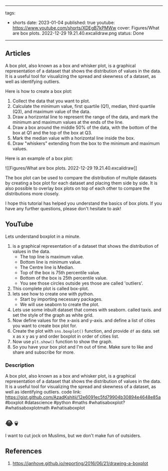 
---
tags:
  - shorts
date: 2023-01-04
published: true
youtube: https://www.youtube.com/shorts/XDEgB7kPMWw
cover: Figures/What are box plots. 2022-12-29 19.21.40.excalidraw.png
status: Done
---

## Articles
A box plot, also known as a box and whisker plot, is a graphical representation of a dataset that shows the distribution of values in the data. It is a useful tool for visualizing the spread and skewness of a dataset, as well as identifying outliers.

Here is how to create a box plot:

1.  Collect the data that you want to plot.
2.  Calculate the minimum value, first quartile (Q1), median, third quartile (Q3), and maximum value of the data.
3.  Draw a horizontal line to represent the range of the data, and mark the minimum and maximum values at the ends of the line.
4.  Draw a box around the middle 50% of the data, with the bottom of the box at Q1 and the top of the box at Q3.
5.  Mark the median value with a horizontal line inside the box.
6.  Draw "whiskers" extending from the box to the minimum and maximum values.

Here is an example of a box plot:

![[Figures/What are box plots. 2022-12-29 19.21.40.excalidraw]]

The box plot can be used to compare the distribution of multiple datasets by creating a box plot for each dataset and placing them side by side. It is also possible to overlay box plots on top of each other to compare the distributions more closely.

I hope this tutorial has helped you understand the basics of box plots. If you have any further questions, please don't hesitate to ask!

## YouTube
Lets understand boxplot in a minute. 
1. is a graphical representation of a dataset that shows the distribution of values in the data. 
	- The top line is maximum value.
	- Bottom line is minimum value.
	- The Centre line is Median. 
	- Top of the box is 75th percentile value.
	- Bottom of the box is 25th percentile value.
	- You see those circles outside yes those are called 'outliers'.
2. This complete plot is called box-plot.
3. lets see how to create one with python.
	- Start by importing necessary packages. 
	- We will use seaborn to create the plot.
4. Lets use some inbuilt dataset that comes with seaborn. called taxis. and set the style of the graph as white grid.
5. Now define values for the x-axis and y-axis. and define a list of cities you want to create box plot for.
6. Create the plot with `sns.boxplot()` function, and provide `df`  as data. set x as x y as y and order boxplot in order of cities list. 
7. Now use `plt.show()` function to show the graph.
8. So you have your box plot and I'm out of time. Make sure to like and share and subscribe for more.
### Description
A box plot, also known as a box and whisker plot, is a graphical representation of a dataset that shows the distribution of values in the data. It is a useful tool for visualizing the spread and skewness of a dataset, as well as identifying outliers. 
code link: https://gist.github.com/AzadKshitij/12e6091ec5fd79904b30894e4648e85a #boxplot #datascience #python #maths #whatisaboxplot? #whatisaboxplotmath #whatisaboxplot




## 😂 💀
I want to cut jock on Muslims, but we don't make fun of outsiders.


## References

1. https://janhove.github.io/reporting/2016/06/21/drawing-a-boxplot